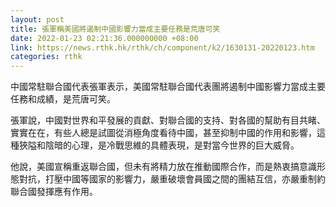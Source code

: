 ```yaml
---
layout: post
title: 張軍稱美國將遏制中國影響力當成主要任務是荒唐可笑
date: 2022-01-23 02:21:36.000000000 +08:00
link: https://news.rthk.hk/rthk/ch/component/k2/1630131-20220123.htm
categories: rthk
---
```


中國常駐聯合國代表張軍表示，美國常駐聯合國代表團將遏制中國影響力當成主要任務和成績，是荒唐可笑。

張軍說，中國對世界和平發展的貢獻、對聯合國的支持、對各國的幫助有目共睹、實實在在，有些人總是試圖從消極角度看待中國，甚至抑制中國的作用和影響，這種狹隘和陰暗的心理，是冷戰思維的具體表現，是對當今世界的巨大威脅。

他說，美國宣稱重返聯合國，但未有將精力放在推動國際合作，而是熱衷搞意識形態對抗，打壓中國等國家的影響力，嚴重破壞會員國之間的團結互信，亦嚴重制約聯合國發揮應有作用。
